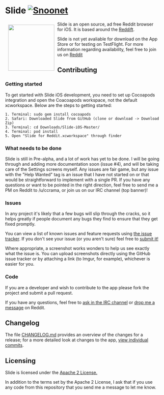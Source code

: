 # Slide [![Snoonet](https://img.shields.io/badge/IRC-%23slide-CF49FF.svg)](https://kiwiirc.com/client/irc.snoonet.org/#slide)

<img src="/slide_ios_rounded.png" align="left"
width="150"
    hspace="10" vspace="10">

Slide is an open source, ad free Reddit browser for iOS. It is based around
the [Reddift](https://github.com/sonsongithub/reddift).

Slide is not yet avaliable for download on the App Store or for testing on TestFlight. For more information regarding availability, feel free to join us on [Reddit](https://www.reddit.com/r/slide_ios)  



## Contributing

### Getting started
To get started with Slide iOS development, you need to set up Cocoapods integration and open the Coacoapods workspace, not the default xcworkspace. Below are the steps to getting started:

    1. Terminal: sudo gem install cocoapods
    2. Safari: Downloaded Slide from GitHub (clone or download -> Download Zip)
    3. Terminal: cd Downloads/Slide-iOS-Master/
    4. Terminal: pod install
    5. Open "Slide for Reddit.xcworkspace" through finder

### What needs to be done
Slide is still in Pre-alpha, and a lot of work has yet to be done. I will be going through and adding more documentation soon (issue #4), and will be taking care of the Settings screens myself. Any issues are fair game, but any issue with the "Help Wanted" tag is an issue that I have not started on or that would be straightforward to implement with a single PR. If you have any questions or want to be pointed in the right direction, feel free to send me a PM on Reddit to /u/ccrama, or join us on our IRC channel (top banner)!

### Issues

In any project it's likely that a few bugs will slip through the cracks, so it
helps greatly if people document any bugs they find to ensure that they get
fixed promptly.

You can view a list of known issues and feature requests using [the issue tracker](
https://github.com/ccrama/Slide-ios/issues). If you don't see your issue (or you
aren't sure) feel free to [submit it!](https://github.com/ccrama/Slide-ios/issues/new)

Where appropriate, a screenshot works wonders to help us see exactly what the
issue is. You can upload screenshots directly using the GitHub issue tracker or
by attaching a link (to Imgur, for example), whichever is easier for you.

### Code

If you are a developer and wish to contribute to the app please fork the project
and submit a pull request.

If you have any questions, feel free to
[ask in the IRC channel](https://kiwiirc.com/client/irc.snoonet.org/#slide) or
[drop me a message](https://www.reddit.com/message/compose/?to=ccrama) on Reddit.

## Changelog

The file [CHANGELOG.md](CHANGELOG.md) provides an overview of the changes for a
release; for a more detailed look at changes to the app, [view individual
commits](https://github.com/ccrama/Slide-ios/commits/master).

## Licensing

Slide is licensed under the [Apache 2 License.](LICENSE)

In addition to the terms set by the Apache 2 License, I ask that if you use
any code from this repository that you send me a message to let me know.
